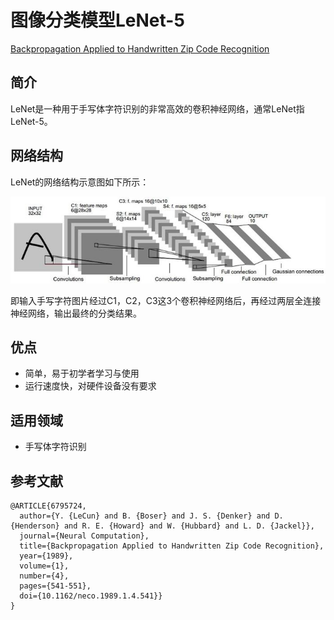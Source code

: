 # 图像分类模型LeNet-5



[Backpropagation Applied to Handwritten Zip Code Recognition](https://ieeexplore.ieee.org/document/6795724)



## 简介



LeNet是一种用于手写体字符识别的非常高效的卷积神经网络，通常LeNet指LeNet-5。



## 网络结构



LeNet的网络结构示意图如下所示：

![image](../../images/dl_library/LeNet5.jpg)



即输入手写字符图片经过C1，C2，C3这3个卷积神经网络后，再经过两层全连接神经网络，输出最终的分类结果。



## 优点



- 简单，易于初学者学习与使用
- 运行速度快，对硬件设备没有要求



## 适用领域



- 手写体字符识别



## 参考文献



```plain
@ARTICLE{6795724,
  author={Y. {LeCun} and B. {Boser} and J. S. {Denker} and D. {Henderson} and R. E. {Howard} and W. {Hubbard} and L. D. {Jackel}},
  journal={Neural Computation},
  title={Backpropagation Applied to Handwritten Zip Code Recognition},
  year={1989},
  volume={1},
  number={4},
  pages={541-551},
  doi={10.1162/neco.1989.1.4.541}}
}
```